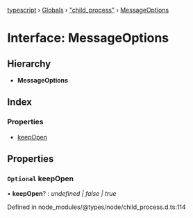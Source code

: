 [typescript](../README.md) › [Globals](../globals.md) › ["child_process"](../modules/_child_process_.md) › [MessageOptions](_child_process_.messageoptions.md)

# Interface: MessageOptions

## Hierarchy

* **MessageOptions**

## Index

### Properties

* [keepOpen](_child_process_.messageoptions.md#optional-keepopen)

## Properties

### `Optional` keepOpen

• **keepOpen**? : *undefined | false | true*

Defined in node_modules/@types/node/child_process.d.ts:114
